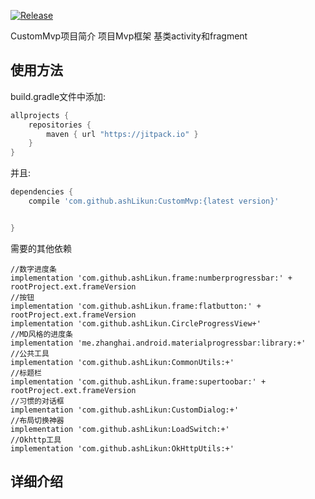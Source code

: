 [![Release](https://jitpack.io/v/ashLikun/CustomMvp.svg)](https://jitpack.io/#ashLikun/CustomMvp)

CustomMvp项目简介
    项目Mvp框架
    基类activity和fragment
## 使用方法

build.gradle文件中添加:
```gradle
allprojects {
    repositories {
        maven { url "https://jitpack.io" }
    }
}
```
并且:

```gradle
dependencies {
    compile 'com.github.ashLikun:CustomMvp:{latest version}'


}
```
需要的其他依赖

    //数字进度条
    implementation 'com.github.ashLikun.frame:numberprogressbar:' + rootProject.ext.frameVersion
    //按钮
    implementation 'com.github.ashLikun.frame:flatbutton:' + rootProject.ext.frameVersion
    implementation 'com.github.ashLikun.CircleProgressView+'
    //MD风格的进度条
    implementation 'me.zhanghai.android.materialprogressbar:library:+'
    //公共工具
    implementation 'com.github.ashLikun:CommonUtils:+'
    //标题栏
    implementation 'com.github.ashLikun.frame:supertoobar:' + rootProject.ext.frameVersion
    //习惯的对话框
    implementation 'com.github.ashLikun:CustomDialog:+'
    //布局切换神器
    implementation 'com.github.ashLikun:LoadSwitch:+'
    //Okhttp工具
    implementation 'com.github.ashLikun:OkHttpUtils:+'

## 详细介绍

